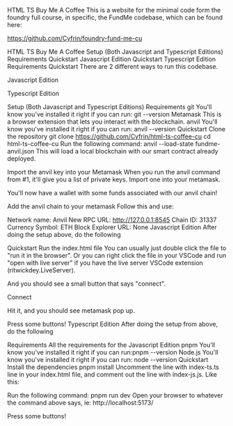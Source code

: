 HTML TS Buy Me A Coffee
This is a website for the minimal code form the foundry full course, in specific, the FundMe codebase, which can be found here:

https://github.com/Cyfrin/foundry-fund-me-cu

HTML TS Buy Me A Coffee
Setup (Both Javascript and Typescript Editions)
Requirements
Quickstart
Javascript Edition
Quickstart
Typescript Edition
Requirements
Quickstart
There are 2 different ways to run this codebase.

Javascript Edition

Typescript Edition

Setup (Both Javascript and Typescript Editions)
Requirements
git
You'll know you've installed it right if you can run: git --version
Metamask
This is a browser extension that lets you interact with the blockchain.
anvil
You'll know you've installed it right if you can run: anvil --version
Quickstart
Clone the repository
git clone https://github.com/Cyfrin/html-ts-coffee-cu
cd html-ts-coffee-cu
Run the following command:
anvil --load-state fundme-anvil.json 
This will load a local blockchain with our smart contract already deployed.

Import the anvil key into your Metamask
When you run the anvil command from #1, it'll give you a list of private keys. Import one into your metamask.

You'll now have a wallet with some funds associated with our anvil chain!

Add the anvil chain to your metamask
Follow this and use:

Network name: Anvil
New RPC URL: http://127.0.0.1:8545
Chain ID: 31337
Currency Symbol: ETH
Block Explorer URL: None
Javascript Edition
After doing the setup above, do the following

Quickstart
Run the index.html file
You can usually just double click the file to "run it in the browser". Or you can right click the file in your VSCode and run "open with live server" if you have the live server VSCode extension (ritwickdey.LiveServer).

And you should see a small button that says "connect".

Connect

Hit it, and you should see metamask pop up.

Press some buttons!
Typescript Edition
After doing the setup from above, do the following

Requirements
All the requirements for the Javascript Edition
pnpm
You'll know you've installed it right if you can run:pnpm --version
Node.js
You'll know you've installed it right if you can run: node --version
Quickstart
Install the dependencies
pnpm install
Uncomment the line with index-ts.ts line in your index.html file, and comment out the line with index-js.js. Like this:
<script src="./index-ts.ts" type="module"></script>
<!-- <script src="./index-js.js" type="module"></script> -->
Run the following command:
pnpm run dev
Open your browser to whatever the command above says, ie: http://localhost:5173/

Press some buttons!